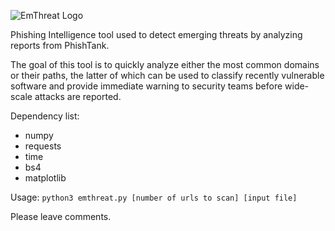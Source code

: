 ![EmThreat Logo](https://imgur.com/Hv703W4.png)

Phishing Intelligence tool used to detect emerging threats by analyzing reports from PhishTank.

The goal of this tool is to quickly analyze either the most common domains or their paths, the latter of which can be used to classify recently vulnerable software and provide immediate warning to security teams before wide-scale attacks are reported.

Dependency list:
- numpy
- requests
- time
- bs4
- matplotlib

Usage:
`python3 emthreat.py [number of urls to scan] [input file]`

Please leave comments.
